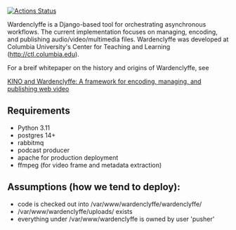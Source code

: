 [![Actions Status](https://github.com/ccnmtl/wardenclyffe/workflows/build-and-test/badge.svg)](https://github.com/ccnmtl/wardenclyffe/actions)


Wardenclyffe is a Django-based tool for orchestrating asynchronous
workflows. The current implementation focuses on managing, encoding,
and publishing audio/video/multimedia files. Wardenclyffe was developed
at Columbia University's Center for Teaching and Learning
(http://ctl.columbia.edu).

For a breif whitepaper on the history and origins of Wardenclyffe, see

[KINO and Wardenclyffe: A framework for encoding, managing, and publishing web video](https://docs.google.com/document/d/1Wux_2tpNgjt9wA7I-ZoVNdA6Eoxof3d3r7e3bx8WOlM/edit?usp=sharing)

## Requirements

* Python 3.11
* postgres 14+
* rabbitmq
* podcast producer
* apache for production deployment
* ffmpeg (for video frame and metadata extraction)

## Assumptions (how we tend to deploy): ##

* code is checked out into /var/www/wardenclyffe/wardenclyffe/
* /var/www/wardenclyffe/uploads/ exists
* everything under /var/www/wardenclyffe is owned by user 'pusher'
